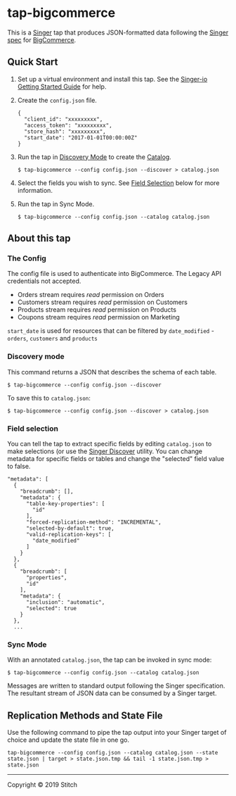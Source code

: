 # tap-bigcommerce

This is a [Singer](https://singer.io) tap that produces JSON-formatted
data following the
[Singer spec](https://github.com/singer-io/getting-started/blob/master/docs/SPEC.md)
for [BigCommerce](https://developer.bigcommerce.com/).


## Quick Start

1. Set up a virtual environment and install this tap. See the
    [Singer-io Getting Started Guide](https://github.com/singer-io/getting-started/blob/master/docs/RUNNING_AND_DEVELOPING.md#running-a-singer-tap)
    for help.

1. Create the `config.json` file.

    ```
    {
      "client_id": "xxxxxxxxx",
      "access_token": "xxxxxxxxx",
      "store_hash": "xxxxxxxxx",
      "start_date": "2017-01-01T00:00:00Z"
    }
    ```

1. Run the tap in
   [Discovery Mode](https://github.com/singer-io/getting-started/blob/master/docs/DISCOVERY_MODE.md#discovery-mode)
   to create the
   [Catalog](https://github.com/singer-io/getting-started/blob/master/docs/DISCOVERY_MODE.md#the-catalog).

    ```
    $ tap-bigcommerce --config config.json --discover > catalog.json
    ```

1. Select the fields you wish to sync. See
   [Field Selection](#field-selection) below for more information.

1. Run the tap in Sync Mode.

    ```
    $ tap-bigcommerce --config config.json --catalog catalog.json
    ```

## About this tap

### The Config

The config file is used to authenticate into BigCommerce. The Legacy API
credentials not accepted.

* Orders stream requires _read_ permission on Orders
* Customers stream requires _read_ permission on Customers
* Products stream requires _read_ permission on Products
* Coupons stream requires _read_ permission on Marketing

`start_date` is used for resources that can be filtered by
`date_modified` - `orders`, `customers` and `products`

### Discovery mode

This command returns a JSON that describes the schema of each table.

```
$ tap-bigcommerce --config config.json --discover
```

To save this to `catalog.json`:

```
$ tap-bigcommerce --config config.json --discover > catalog.json
```

### Field selection

You can tell the tap to extract specific fields by editing `catalog.json`
to make selections (or use the
[Singer Discover](https://github.com/chrisgoddard/singer-discover)
utility. You can change metadata for specific fields or tables and change
the "selected" field value to false.

```
"metadata": [
  {
    "breadcrumb": [],
    "metadata": {
      "table-key-properties": [
        "id"
      ],
      "forced-replication-method": "INCREMENTAL",
      "selected-by-default": true,
      "valid-replication-keys": [
        "date_modified"
      ]
    }
  },
  {
    "breadcrumb": [
      "properties",
      "id"
    ],
    "metadata": {
      "inclusion": "automatic",
      "selected": true
    }
  },
  ...
```

### Sync Mode

With an annotated `catalog.json`, the tap can be invoked in sync mode:

```
$ tap-bigcommerce --config config.json --catalog catalog.json
```

Messages are written to standard output following the Singer
specification. The resultant stream of JSON data can be consumed by a
Singer target.


## Replication Methods and State File

Use the following command to pipe the tap output into your Singer target
of choice and update the state file in one go.

```
tap-bigcommerce --config config.json --catalog catalog.json --state state.json | target > state.json.tmp && tail -1 state.json.tmp > state.json
```

---

Copyright &copy; 2019 Stitch
